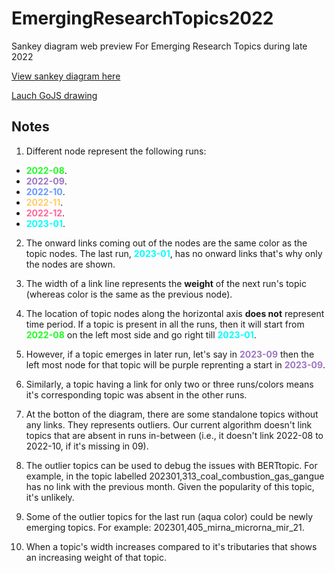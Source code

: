 # EmergingResearchTopics2022
 Sankey diagram web preview For Emerging Research Topics during late 2022


[View sankey diagram here](https://tabahi.github.io/EmergingResearchTopics2022/)


[Lauch GoJS drawing](https://tabahi.github.io/EmergingResearchTopics2022/draw.html)

## Notes


1. Different node represent the following runs:
- <span style="color:#1fff22">**2022-08**</span>.
- <span style="color:#9d75c2">**2022-09**</span>.
- <span style="color:#6699ff">**2022-10**</span>.
- <span style="color:#ffcc66">**2022-11**</span>.
- <span style="color:#ff6699">**2022-12**</span>.
- <span style="color:#00ffff">**2023-01**</span>.





2. The onward links coming out of the nodes are the same color as the topic nodes. The last run, <span style="color:#00ffff">**2023-01**</span>, has no onward links that's why only the nodes are shown.

3. The width of a link line represents the **weight** of the next run's topic (whereas color is the same as the previous node).


4. The location of topic nodes along the horizontal axis **does not** represent time period. If a topic is present in all the runs, then it will start from <span style="color:#1fff22">**2022-08**</span> on the left most side and go right till <span style="color:#00ffff">**2023-01**</span>.

5. However, if a topic emerges in later run, let's say in <span style="color:#9d75c2">**2023-09**</span> then the left most node for that topic will be purple reprenting a start in <span style="color:#9d75c2">**2023-09**</span>.

6. Similarly, a topic having a link for only two or three runs/colors means it's corresponding topic was absent in the other runs.

7. At the botton of the diagram, there are some standalone topics without any links. They represents outliers. Our current algorithm doesn't link topics that are absent in runs in-between (i.e., it doesn't link 2022-08 to 2022-10, if it's missing in 09).

8. The outlier topics can be used to debug the issues with BERTtopic. For example, in the topic labelled 202301,313_coal_combustion_gas_gangue has no link with the previous month. Given the popularity of this topic, it's unlikely.

9. Some of the outlier topics for the last run (aqua color) could be newly emerging topics. For example: 202301,405_mirna_microrna_mir_21.

10. When a topic's width increases compared to it's tributaries that shows an increasing weight of that topic.

